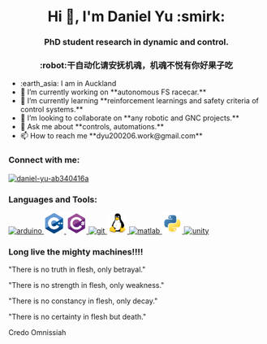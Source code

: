 <h1 align="center">Hi 👋, I'm Daniel Yu :smirk:</h1>
<h3 align="center">PhD student research in dynamic and control.</h3>
<h3 align="center">:robot:干自动化请安抚机魂，机魂不悦有你好果子吃</h3>

<ul>
<li> :earth_asia: I am in Auckland
<li> 🔭 I’m currently working on **autonomous FS racecar.**
<li> 🌱 I’m currently learning **reinforcement learnings and safety criteria of control systems.**
<li> 👯 I’m looking to collaborate on **any robotic and GNC projects.**
<li> 💬 Ask me about **controls, automations.**
<li> 📫 How to reach me **dyu200206.work@gmail.com**
</ul>

<h3 align="left">Connect with me:</h3>
<p align="left">
<a href="https://linkedin.com/in/daniel-yu-ab340416a" target="blank"><img align="center" src="https://raw.githubusercontent.com/rahuldkjain/github-profile-readme-generator/master/src/images/icons/Social/linked-in-alt.svg" alt="daniel-yu-ab340416a" height="30" width="40" /></a>
</p>

<h3 align="left">Languages and Tools:</h3>
<p align="left"> <a href="https://www.arduino.cc/" target="_blank" rel="noreferrer"> <img src="https://cdn.worldvectorlogo.com/logos/arduino-1.svg" alt="arduino" width="40" height="40"/> </a> <a href="https://www.w3schools.com/cpp/" target="_blank" rel="noreferrer"> <img src="https://raw.githubusercontent.com/devicons/devicon/master/icons/cplusplus/cplusplus-original.svg" alt="cplusplus" width="40" height="40"/> </a> <a href="https://www.w3schools.com/cs/" target="_blank" rel="noreferrer"> <img src="https://raw.githubusercontent.com/devicons/devicon/master/icons/csharp/csharp-original.svg" alt="csharp" width="40" height="40"/> </a> <a href="https://git-scm.com/" target="_blank" rel="noreferrer"> <img src="https://www.vectorlogo.zone/logos/git-scm/git-scm-icon.svg" alt="git" width="40" height="40"/> </a> <a href="https://www.linux.org/" target="_blank" rel="noreferrer"> <img src="https://raw.githubusercontent.com/devicons/devicon/master/icons/linux/linux-original.svg" alt="linux" width="40" height="40"/> </a> <a href="https://www.mathworks.com/" target="_blank" rel="noreferrer"> <img src="https://upload.wikimedia.org/wikipedia/commons/2/21/Matlab_Logo.png" alt="matlab" width="40" height="40"/> </a> <a href="https://www.python.org" target="_blank" rel="noreferrer"> <img src="https://raw.githubusercontent.com/devicons/devicon/master/icons/python/python-original.svg" alt="python" width="40" height="40"/> </a> <a href="https://unity.com/" target="_blank" rel="noreferrer"> <img src="https://www.vectorlogo.zone/logos/unity3d/unity3d-icon.svg" alt="unity" width="40" height="40"/> </a> </p>

<h3 align="left">Long live the mighty machines!!!!</h3>
<p>"There is no truth in flesh, only betrayal."
<p>"There is no strength in flesh, only weakness."
<p>"There is no constancy in flesh, only decay."
<p>"There is no certainty in flesh but death."
<p>Credo Omnissiah
